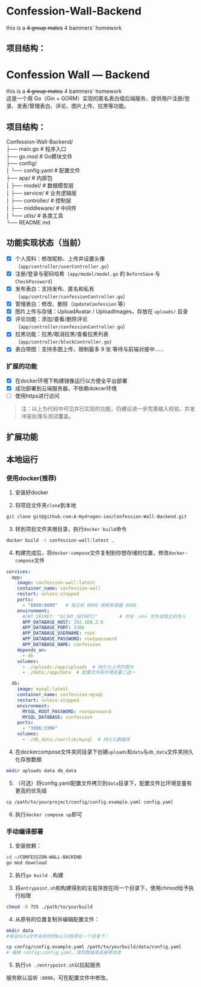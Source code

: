 # Confession-Wall-Backend <br>
this is a ~~4 group mates~~ 4 bammers' homework   <br>

## 项目结构： <br>
# Confession Wall — Backend
this is a ~~4 group mates~~ 4 bammers' homework    <br>
这是一个用 Go（Gin + GORM）实现的匿名表白墙后端服务，提供用户注册/登录、发表/管理表白、评论、图片上传、拉黑等功能。

## 项目结构：

Confession-Wall-Backend/    <br>
├── main.go                 # 程序入口   <br>
├── go.mod                 # Go模块文件  <br>
├── config/                                <br>
│   └── config.yaml        # 配置文件   <br>
├── app/                   # 内部包  <br>
│   ├── model/             # 数据模型层  <br>
│   ├── service/           # 业务逻辑层  <br>
│   ├── controller/        # 控制层   <br>
│   ├── middleware/        # 中间件   <br>
│   └── utils/             # 各类工具   <br>
└── README.md                <br>


## 功能实现状态（当前）

- [x] 个人资料：修改昵称、上传并设置头像（`app/controller/userController.go`）
- [x] 注册/登录与密码哈希（`app/model/model.go` 的 `BeforeSave` 与 `CheckPassword`）
- [x] 发布表白：支持发布、匿名和私有（`app/controller/confessionController.go`）
- [x] 管理表白：修改、删除（`UpdateConfession` 等）
- [x] 图片上传与存储：UploadAvatar / UploadImages，存放在 `uploads/` 目录
- [x] 评论功能：添加/查看/删除评论（`app/controller/confessionController.go`）
- [x] 拉黑功能：拉黑/取消拉黑/查看拉黑列表（`app/controller/blockController.go`）
- [x] 表白带图：支持多图上传，限制最多 9 张
等待与前端对接中……

### 扩展的功能
- [x] 在docker环境下构建镜像运行以方便全平台部署
- [x] 成功部署到云端服务器，不依赖dokcer环境
- [ ] 使用https进行访问

> 注：以上为代码中可见并已实现的功能，仍建议进一步完善输入校验、并发冲突处理与测试覆盖。

## 扩展功能

## 本地运行

### 使用docker(推荐)

1. 安装好docker

2. 将项目文件夹`clone`到本地

```bash
git clone git@github.com:A-Hydrogen-ion/Confession-Wall-Backend.git
```
3. 转到项目文件夹根目录，执行`docker build`命令
```bash
docker build -t confession-wall:latest .
```
4. 构建完成后，将`docker-compose`文件复制到你想存储的位置，修改`docker-compose`文件
```yaml
services:
  app:
    image: confession-wall:latest
    container_name: confession-wall
    restart: unless-stopped
    ports:
      - "8080:8080"   # 宿主机 8080 映射到容器 8080
    environment:
      #JWT_SECRET: "${JWT_SECRET}"        # 可在 .env 文件或宿主机传入
      APP_DATABASE_HOST: 192.168.2.6       
      APP_DATABASE_PORT: 3306
      APP_DATABASE_USERNAME: root
      APP_DATABASE_PASSWORD: rootpassword
      APP_DATABASE_NAME: confession
    depends_on:
      - db
    volumes:
      - ./uploads:/app/uploads  # 持久化上传的图片
      - ./data:/app/data  # 配置文件和环境变量二选一

  db:
    image: mysql:latest
    container_name: confession-mysql
    restart: unless-stopped
    environment:
      MYSQL_ROOT_PASSWORD: rootpassword
      MYSQL_DATABASE: confession
    ports:
      - "3306:3306"
    volumes:
      - ./db_data:/var/lib/mysql  # 持久化数据库
```
4. 在dockercompose文件夹同目录下创建`uploads`和`data`与`db_data`文件夹持久化存放数据
```bash
mkdir uploads data db_data
```
5. （可选）将config.yaml配置文件拷贝到`data`目录下，配置文件比环境变量有更高的优先级
```bash
cp /path/to/yourproject/config/config.example.yaml config.yaml
```

6. 执行`docker compose up`即可
### 手动编译部署

1. 安装依赖：

```bash
cd ~/CONFESSION-WALL-BACKEND
go mod download
```
2. 执行`go build .`构建

3. 将`entrypoint.sh`和构建得到的主程序放在同一个目录下，使用chmod给予执行权限
```bash
chmod -R 755 ./path/to/yourbuild
```

4. 从原有的位置复制并编辑配置文件：
```bash
mkdir data
#保证data文件夹和你的build程序在一个目录下！
```

```bash
cp config/config.example.yaml /path/to/yourbuild/data/config.yaml
# 编辑 config\config.yaml，填写数据库连接等信息
```

5. 执行`sh ./entrypoint.sh`以拉起服务

服务默认监听 `:8080`，可在配置文件中修改。
